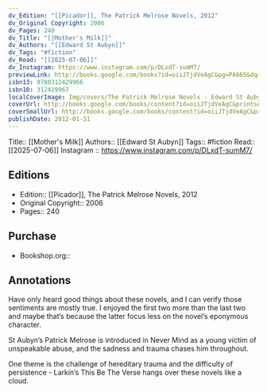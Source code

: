 ```yaml
---
dv_Edition: "[[Picador]], The Patrick Melrose Novels, 2012"
dv_Original Copyright: 2006
dv_Pages: 240
dv_Title: "[[Mother's Milk]]"
dv_Authors: "[[Edward St Aubyn]]"
dv_Tags: "#fiction"
dv_Read: "[[2025-07-06]]"
dv_Instagram: https://www.instagram.com/p/DLxdT-sumM7/
previewLink: http://books.google.com/books?id=oiiJTjdVeAgC&pg=PA665&dq=9780312429966&hl=&as_pt=BOOKS&cd=1&source=gbs_api
isbn13: 9780312429966
isbn10: 312429967
localCoverImage: Img/covers/The Patrick Melrose Novels - Edward St Aubyn.jpg
coverUrl: http://books.google.com/books/content?id=oiiJTjdVeAgC&printsec=frontcover&img=1&zoom=1&edge=curl&source=gbs_api
coverSmallUrl: http://books.google.com/books/content?id=oiiJTjdVeAgC&printsec=frontcover&img=1&zoom=5&edge=curl&source=gbs_api
publishDate: 2012-01-31
---
```

Title:: [[Mother's Milk]]
Authors:: [[Edward St Aubyn]]
Tags:: #fiction
Read:: [[2025-07-06]]
Instagram ::  https://www.instagram.com/p/DLxdT-sumM7/
## Editions
- Edition:: [[Picador]], The Patrick Melrose Novels, 2012
- Original Copyright:: 2006
- Pages:: 240

## Purchase
* Bookshop.org::
## Annotations

Have only heard good things about these novels, and I can verify those sentiments are mostly true. I enjoyed the first two more than the last two and maybe that’s because the latter focus less on the novel’s eponymous character.   
  
St Aubyn’s Patrick Melrose is introduced in Never Mind as a young victim of unspeakable abuse, and the sadness and trauma chases him throughout.   
  
One theme is the challenge of hereditary trauma and the difficulty of persistence - Larkin’s This Be The Verse hangs over these novels like a cloud.